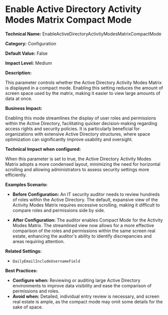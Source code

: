 # Enable Active Directory Activity Modes Matrix Compact Mode

**Technical Name:** EnableActiveDirectoryActivityModesMatrixCompactMode

**Category:** Configuration

**Default Value:** False

**Impact Level:** Medium

**Description:** 

This parameter controls whether the Active Directory Activity Modes Matrix is displayed in a compact mode. Enabling this setting reduces the amount of screen space used by the matrix, making it easier to view large amounts of data at once.

**Business Impact:** 

Enabling this mode streamlines the display of user roles and permissions within the Active Directory, facilitating quicker decision-making regarding access rights and security policies. It is particularly beneficial for organizations with extensive Active Directory structures, where space optimization can significantly improve usability and oversight.

**Technical Impact when configured:** 

When this parameter is set to true, the Active Directory Activity Modes Matrix adopts a more condensed layout, minimizing the need for horizontal scrolling and allowing administrators to assess security settings more efficiently.

**Examples Scenario:** 

- **Before Configuration:** An IT security auditor needs to review hundreds of roles within the Active Directory. The default, expansive view of the Activity Modes Matrix requires excessive scrolling, making it difficult to compare roles and permissions side by side.
  
- **After Configuration:** The auditor enables Compact Mode for the Activity Modes Matrix. The streamlined view now allows for a more effective comparison of the roles and permissions within the same screen real estate, enhancing the auditor's ability to identify discrepancies and areas requiring attention.

**Related Settings:** 

- `DailyEmailIncludeUsernameField`

**Best Practices:** 

- **Configure when:** Reviewing or auditing large Active Directory environments to improve data visibility and ease the comparison of permissions and roles.
- **Avoid when:** Detailed, individual entry review is necessary, and screen real estate is ample, as the compact mode may omit some details for the sake of space.